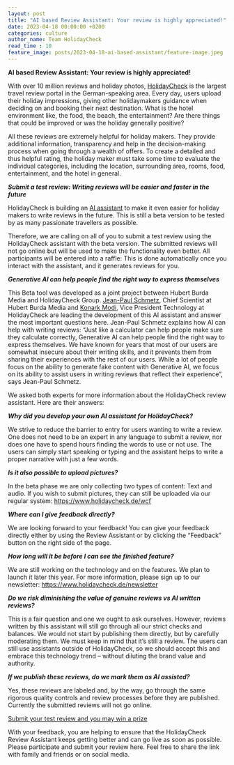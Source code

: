 ```yaml
---
layout: post
title: "AI based Review Assistant: Your review is highly appreciated!"
date: 2023-04-18 00:00:00 +0200
categories: culture
author_name: Team HolidayCheck
read_time : 10
feature_image: posts/2023-04-18-ai-based-assistant/feature-image.jpeg
---
```


**AI based Review Assistant: Your review is highly appreciated!**

With over 10 million reviews and holiday photos, [HolidayCheck](https://holidaycheck.de/) is the largest travel review portal in the German-speaking area. Every day, users upload their holiday impressions, giving other holidaymakers guidance when deciding on and booking their next destination. What is the hotel environment like, the food, the beach, the entertainment? Are there things that could be improved or was the holiday generally positive?

All these reviews are extremely helpful for holiday makers. They provide additional information, transparency and help in the decision-making process when going through a wealth of offers. To create a detailed and thus helpful rating, the holiday maker must take some time to evaluate the individual categories, including the location, surrounding area, rooms, food, entertainment, and the hotel in general. 

***Submit a test review: Writing reviews will be easier and faster in the future***

HolidayCheck is building an [AI assistant](https://holidaycheck.de/svc/hc-review-assistant/travel-escapes/welcome.html) to make it even easier for holiday makers to write reviews in the future. This is still a beta version to be tested by as many passionate travellers as possible.

Therefore, we are calling on all of you to submit a test review using the HolidayCheck assistant with the beta version. The submitted reviews will not go online but will be used to make the functionality even better. All participants will be entered into a raffle: This is done automatically once you interact with the assistant, and it generates reviews for you.

***Generative AI can help people find the right way to express themselves***

This Beta tool was developed as a joint project between Hubert Burda Media and HolidayCheck Group. [Jean-Paul Schmetz](https://de.linkedin.com/in/jpschmetz), Chief Scientist at Hubert Burda Media and [Konark Modi](https://de.linkedin.com/in/konarkmodi), Vice President Technology at HolidayCheck are leading the development of this AI assistant and answer the most important questions here. Jean-Paul Schmetz explains how AI can help with writing reviews: “Just like a calculator can help people make sure they calculate correctly, Generative AI can help people find the right way to express themselves. We have known for years that most of our users are somewhat insecure about their writing skills, and it prevents them from sharing their experiences with the rest of our users. While a lot of people focus on the ability to generate fake content with Generative AI, we focus on its ability to assist users in writing reviews that reflect their experience”, says Jean-Paul Schmetz.

We asked both experts for more information about the HolidayCheck review assistant. Here are their answers:

***Why did you develop your own AI assistant for HolidayCheck?***

We strive to reduce the barrier to entry for users wanting to write a review. One does not need to be an expert in any language to submit a review, nor does one have to spend hours finding the words to use or not use. The users can simply start speaking or typing and the assistant helps to write a proper narrative with just a few words.

***Is it also possible to upload pictures?***

In the beta phase we are only collecting two types of content: Text and audio. If you wish to submit pictures, they can still be uploaded via our regular system: https://www.holidaycheck.de/wcf

***Where can I give feedback directly?***

We are looking forward to your feedback! You can give your feedback directly either by using the Review Assistant or by clicking the “Feedback” button on the right side of the page.

***How long will it be before I can see the finished feature?***

We are still working on the technology and on the features. We plan to launch it later this year. For more information, please sign up to our newsletter: https://www.holidaycheck.de/newsletter

***Do we risk diminishing the value of genuine reviews vs AI written reviews?***

This is a fair question and one we ought to ask ourselves. However, reviews written by this assistant will still go through all our strict checks and balances. We would not start by publishing them directly, but by carefully moderating them. We must keep in mind that it’s still a review. The users can still use assistants outside of HolidayCheck, so we should accept this and embrace this technology trend – without diluting the brand value and authority.

***If we publish these reviews, do we mark them as AI assisted?***

Yes, these reviews are labeled and, by the way, go through the same rigorous quality controls and review processes before they are published. Currently the submitted reviews will not go online.

[Submit your test review and you may win a prize](https://holidaycheck.de/svc/hc-review-assistant/travel-escapes/welcome.html)

With your feedback, you are helping to ensure that the HolidayCheck Review Assistant keeps getting better and can go live as soon as possible. Please participate and submit your review here. Feel free to share the link with family and friends or on social media.
